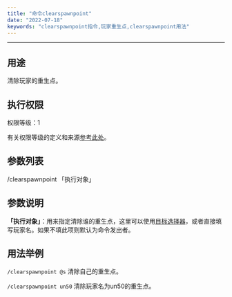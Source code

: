 ```yaml
---
title: "命令clearspawnpoint"
date: "2022-07-18"
keywords: "clearspawnpoint指令,玩家重生点,clearspawnpoint用法"
---
```


---

## 用途

清除玩家的重生点。

## 执行权限

权限等级：1

有关权限等级的定义和来源[参考此处](/commands/权限等级 "参考此处")。

## 参数列表

/clearspawnpoint 「执行对象」

## 参数说明

**「执行对象」**：用来指定清除谁的重生点，这里可以使用[目标选择器](/commands/目标选择器 "目标选择器")，或者直接填写玩家名。如果不填此项则默认为命令发出者。

## 用法举例

`/clearspawnpoint @s`  清除自己的重生点。

`/clearspawnpoint un50`  清除玩家名为un50的重生点。
